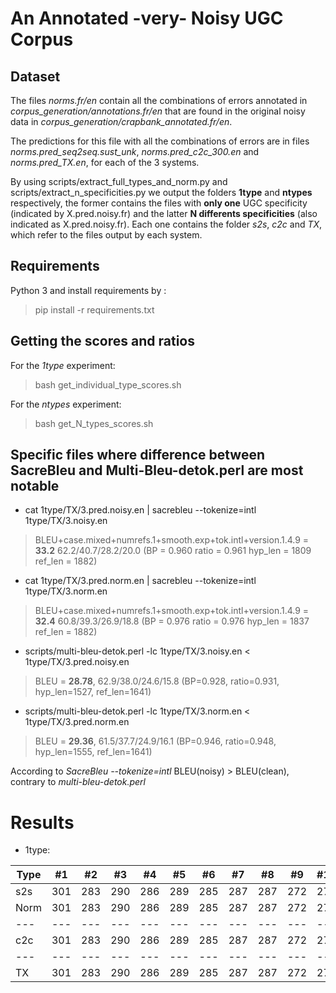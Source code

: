 # An Annotated -very- Noisy UGC Corpus

## Dataset

The files *norms.fr/en* contain all the combinations of errors annotated in *corpus_generation/annotations.fr/en* that are found in the original noisy data in *corpus_generation/crapbank_annotated.fr/en*.

The predictions for this file with all the combinations of errors are in files *norms.pred_seq2seq.sust_unk*, *norms.pred_c2c_300.en* and *norms.pred_TX.en*, for each of the 3 systems.

By using scripts/extract_full_types_and_norm.py and scripts/extract_n_specificities.py we output the folders **1type** and **ntypes** respectively, the former contains the files with **only one** UGC specificity (indicated by X.pred.noisy.fr) and the latter **N differents specificities** (also indicated as X.pred.noisy.fr). Each one contains the folder *s2s*, *c2c* and *TX*, which refer to the files output by each system.

## Requirements

Python 3 and install requirements by :
> pip install -r requirements.txt

## Getting the scores and ratios

For the *1type* experiment:

> bash get_individual_type_scores.sh


For the *ntypes* experiment:

> bash get_N_types_scores.sh


## Specific files where difference between SacreBleu and Multi-Bleu-detok.perl are most notable

- cat 1type/TX/3.pred.noisy.en | sacrebleu --tokenize=intl 1type/TX/3.noisy.en
> BLEU+case.mixed+numrefs.1+smooth.exp+tok.intl+version.1.4.9 = **33.2** 62.2/40.7/28.2/20.0 (BP = 0.960 ratio = 0.961 hyp_len = 1809 ref_len = 1882)

- cat 1type/TX/3.pred.norm.en | sacrebleu --tokenize=intl 1type/TX/3.norm.en
> BLEU+case.mixed+numrefs.1+smooth.exp+tok.intl+version.1.4.9 = **32.4** 60.8/39.3/26.9/18.8 (BP = 0.976 ratio = 0.976 hyp_len = 1837 ref_len = 1882)


- scripts/multi-bleu-detok.perl -lc 1type/TX/3.noisy.en < 1type/TX/3.pred.noisy.en
> BLEU = **28.78**, 62.9/38.0/24.6/15.8 (BP=0.928, ratio=0.931, hyp_len=1527, ref_len=1641)

- scripts/multi-bleu-detok.perl -lc 1type/TX/3.norm.en < 1type/TX/3.pred.norm.en
> BLEU = **29.36**, 61.5/37.7/24.9/16.1 (BP=0.946, ratio=0.948, hyp_len=1555, ref_len=1641)

According to *SacreBleu --tokenize=intl* BLEU(noisy) > BLEU(clean), contrary to *multi-bleu-detok.perl*

# Results

- 1type:

| Type | #1 | #2 | #3 | #4 | #5 | #6 | #7 | #8 | #9 | #10 | #11 | #12 | #13 |
| --- | --- | --- | --- | --- | --- | --- | --- | --- | --- | --- | --- | --- | --- |
| s2s | 301 | 283 | 290 | 286 | 289 | 285 | 287 | 287 | 272 | 276 | 269 | 254 | 100 |
| Norm |  301 | 283 | 290 | 286 | 289 | 285 | 287 | 287 | 272 | 276 | 269 | 254 | 100 |
| --- | --- | --- | --- | --- | --- | --- | --- | --- | --- | --- | --- | --- | --- |
| c2c | 301 | 283 | 290 | 286 | 289 | 285 | 287 | 287 | 272 | 276 | 269 | 254 | 100 |
| --- | --- | --- | --- | --- | --- | --- | --- | --- | --- | --- | --- | --- | --- |
| TX | 301 | 283 | 290 | 286 | 289 | 285 | 287 | 287 | 272 | 276 | 269 | 254 | 100 |
